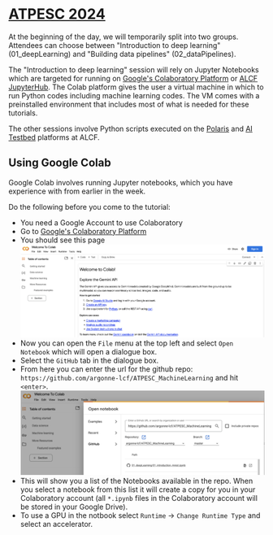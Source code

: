 # [ATPESC 2024](https://extremecomputingtraining.anl.gov/agenda-2024/)

At the beginning of the day, we will temporarily split into two groups. Attendees can choose between "Introduction to deep learning" (01_deepLearning) and "Building data pipelines" (02_dataPipelines).  

The "Introduction to deep learning" session will rely on Jupyter Notebooks which are targeted for running on [Google's Colaboratory Platform](https://colab.research.google.com) or [ALCF JupyterHub](https://www.alcf.anl.gov/support-center/theta/jupyter-hub). The Colab platform gives the user a virtual machine in which to run Python codes including machine learning codes. The VM comes with a preinstalled environment that includes most of what is needed for these tutorials.

The other sessions involve Python scripts executed on the [Polaris](https://docs.alcf.anl.gov/polaris/getting-started/) and [AI Testbed](https://www.alcf.anl.gov/alcf-ai-testbed) platforms at ALCF. 

## Using Google Colab
Google Colab involves running Jupyter notebooks, which you have experience with from earlier in the week. 

Do the following before you come to the tutorial:
*  You need a Google Account to use Colaboratory
*  Go to [Google's Colaboratory Platform](https://colab.research.google.com) 
*  You should see this page
![start_page](README_imgs/colab_start_page.png)
*  Now you can open the `File` menu at the top left and select `Open Notebook` which will open a dialogue box.
*  Select the `GitHub` tab in the dialogue box.
*  From here you can enter the url for the github repo: `https://github.com/argonne-lcf/ATPESC_MachineLearning` and hit `<enter>`.
![open_github](README_imgs/colab_open_github.png)
*  This will show you a list of the Notebooks available in the repo. When you select a notebook from this list it will create a copy for you in your Colaboratory account (all `*.ipynb` files in the Colaboratory account will be stored in your Google Drive).
* To use a GPU in the notbook select `Runtime` -> `Change Runtime Type` and select an accelerator.
